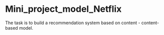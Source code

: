 # Mini_project_model_Netflix
The task is to build a recommendation system based on content - content-based model.
